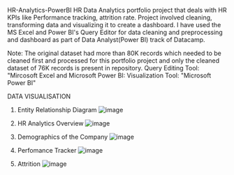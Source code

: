 HR-Analytics-PowerBI
HR Data Analytics portfolio project that deals with HR KPIs like Performance tracking, attrition rate. Project involved cleaning, transforming data and visualizing it to create a dashboard. I have used the MS Excel and Power BI's Query Editor for data cleaning and preprocessing and dashboard as part of Data Analyst(Power BI) track of Datacamp.

Note: The original dataset had more than 80K records which needed to be cleaned first and processed for this portfolio project and only the cleaned dataset of 76K records is present in repository.
Query Editing Tool: "Mircosoft Excel and Microsoft Power BI:
Visualization Tool: "Microsoft Power BI"

DATA VISUALISATION

1. Entity Relationship Diagram
  ![image](https://github.com/user-attachments/assets/d43419ac-aa51-4b28-8472-02477a51d8b2)



2. HR Analytics Overview
   ![image](https://github.com/user-attachments/assets/be89e0f5-8666-4837-96ab-32ee37d6f946)



3. Demographics of the Company
 ![image](https://github.com/user-attachments/assets/bc25845b-c3b1-4948-ab92-8e9bd6a6efb6)



4. Perfomance Tracker
   ![image](https://github.com/user-attachments/assets/285d705a-2742-4d38-aa39-08e855e9ad32)



5. Attrition
 ![image](https://github.com/user-attachments/assets/3ba13104-ce11-4884-9276-4fdf64b5abac)





